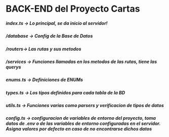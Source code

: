 ﻿# BACK-END del Proyecto Cartas 

<h5> index.ts -> Lo principal, se da inicio al servidor! </h5>

<h5> /database -> Config de la Base de Datos </h5>

<h5> /routers-> Las rutas y sus metodos </h5>

<h5> /services -> Funciones llamadas en los metodos de las rutas, tiene las querys </h5>

<h5> enums.ts -> Definiciones de ENUMs </h5>

<h5> types.ts -> Los tipos definidos para cada tabla de la BD </h5>

<h5> utils.ts -> Funciones varias como parsers y verificacion de tipos de datos </h5>

<h5> config.ts -> configuracion de variables de entorno del proyecto, toma datos de .env o de las variables de entorno configuradas en el servidor. Asigna valores por defecto en caso de no encontrarse dichos datos </h5>
